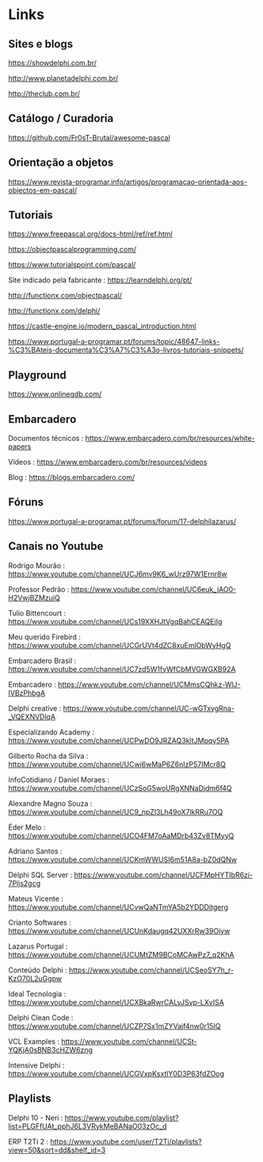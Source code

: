 
# Links 

## Sites e blogs

https://showdelphi.com.br/

http://www.planetadelphi.com.br/

http://theclub.com.br/


## Catálogo / Curadoria

https://github.com/Fr0sT-Brutal/awesome-pascal

## Orientação a objetos

https://www.revista-programar.info/artigos/programacao-orientada-aos-objectos-em-pascal/


## Tutoriais

https://www.freepascal.org/docs-html/ref/ref.html

https://objectpascalprogramming.com/

https://www.tutorialspoint.com/pascal/ 

Site indicado pela fabricante : https://learndelphi.org/pt/

http://functionx.com/objectpascal/

http://functionx.com/delphi/

https://castle-engine.io/modern_pascal_introduction.html

https://www.portugal-a-programar.pt/forums/topic/48647-links-%C3%BAteis-documenta%C3%A7%C3%A3o-livros-tutoriais-snippets/

## Playground

https://www.onlinegdb.com/

## Embarcadero

Documentos técnicos : https://www.embarcadero.com/br/resources/white-papers

Vídeos : https://www.embarcadero.com/br/resources/videos

Blog : https://blogs.embarcadero.com/

## Fóruns

https://www.portugal-a-programar.pt/forums/forum/17-delphilazarus/

## Canais no Youtube

Rodrigo Mourão : https://www.youtube.com/channel/UCJ6mv9K6_wUrz97W1Ernr8w

Professor Pedrão : https://www.youtube.com/channel/UC6euk_jAO0-H2VwjBZMzuiQ

Tulio Bittencourt : https://www.youtube.com/channel/UCs19XXHJtVgqBahCEAQEiIg

Meu querido Firebird : https://www.youtube.com/channel/UCGrUVt4dZC8xuEmlObWyHgQ

Embarcadero Brasil : https://www.youtube.com/channel/UC7zd5W1fyWfCbMVGWGXB92A

Embarcadero : https://www.youtube.com/channel/UCMmsCQhkz-WlJ-IVBzPhbgA

Delphi creative : https://www.youtube.com/channel/UC-wGTxygRna-_VQEXNVDlqA

Especializando Academy : https://www.youtube.com/channel/UCPwDO9JRZAQ3kltJMpqy5PA

Gilberto Rocha da Silva : https://www.youtube.com/channel/UCwi6wMaP6Z6nIzP57IMcr8Q

InfoCotidiano / Daniel Moraes : https://www.youtube.com/channel/UCzSoG5woURgXNNaDjdm6f4Q

Alexandre Magno Souza : https://www.youtube.com/channel/UC9_npZl3Lh49oX7lkRRu7OQ

Éder Melo : https://www.youtube.com/channel/UCO4FM7oAaMDrb43Zv8TMyyQ

Adriano Santos : https://www.youtube.com/channel/UCKmWWUSI6m51A8a-bZ0dQNw

Delphi SQL Server : https://www.youtube.com/channel/UCFMpHYTIbR6zi-7Pljs2gcg

Mateus Vicente : https://www.youtube.com/channel/UCvwQaNTmYA5b2YDDDitgerg

Crianto Softwares : https://www.youtube.com/channel/UCUnKdaugq42UXXrRw39Oiyw

Lazarus Portugal : https://www.youtube.com/channel/UCUMtZM9BCoMCAwPz7_q2KhA

Conteúdo Delphi : https://www.youtube.com/channel/UCSeoSY7h_r-KzO70L2uGgpw

Ideal Tecnologia : https://www.youtube.com/channel/UCXBkaRwrCALyJSvp-LXvISA

Delphi Clean Code : https://www.youtube.com/channel/UCZP7Sx1mZYVajf4nw0r15IQ

VCL Examples : https://www.youtube.com/channel/UCSt-YQKjA0sBNB3cHZW6zng

Intensive Delphi : https://www.youtube.com/channel/UCGVxpKsxtlY0D3P63fdZOog


## Playlists

Delphi 10 - Neri : https://www.youtube.com/playlist?list=PLGFfUAt_pphJ6L3VRykMeBANaO03zOc_d

ERP T2Ti 2 : https://www.youtube.com/user/T2Ti/playlists?view=50&sort=dd&shelf_id=3





